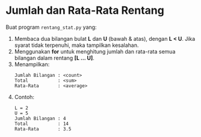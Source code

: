 # Jumlah dan Rata-Rata Rentang

Buat program `rentang_stat.py` yang:

1. Membaca dua bilangan bulat **L** dan **U** (bawah & atas), dengan **L < U**. Jika syarat tidak terpenuhi, maka tampilkan kesalahan.
2. Menggunakan **for** untuk menghitung jumlah dan rata-rata semua bilangan dalam rentang **[L … U]**.
3. Menampilkan:
    ```log
    Jumlah Bilangan : <count>
    Total           : <sum>
    Rata-Rata       : <average>
    ```
4. Contoh:
    ```log
    L = 2
    U = 5
    Jumlah Bilangan : 4  
    Total           : 14  
    Rata-Rata       : 3.5  
    ```
